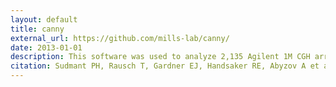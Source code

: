 ```yaml
---
layout: default
title: canny
external_url: https://github.com/mills-lab/canny/
date: 2013-01-01
description: This software was used to analyze 2,135 Agilent 1M CGH arrays designed to assess copy number variation genotypes in Phase 3 samples from the 1000 Genomes Project.
citation: Sudmant PH, Rausch T, Gardner EJ, Handsaker RE, Abyzov A et al. An integrated map of structural variation in 2,504 human genomes. Nature 2015 Oct 1, 526(7571), 75-81
---
```

